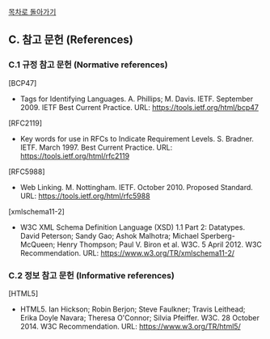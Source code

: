 [목차로 돌아가기](ActivityVocabularyContents.md)

## C. 참고 문헌 (References)

### C.1 규정 참고 문헌 (Normative references)

[BCP47]
- Tags for Identifying Languages. A. Phillips; M. Davis. IETF. September 2009. IETF Best Current Practice. URL: https://tools.ietf.org/html/bcp47 

[RFC2119]
- Key words for use in RFCs to Indicate Requirement Levels. S. Bradner. IETF. March 1997. Best Current Practice. URL: https://tools.ietf.org/html/rfc2119 

[RFC5988]
- Web Linking. M. Nottingham. IETF. October 2010. Proposed Standard. URL: https://tools.ietf.org/html/rfc5988 

[xmlschema11-2]
- W3C XML Schema Definition Language (XSD) 1.1 Part 2: Datatypes. David Peterson; Sandy Gao; Ashok Malhotra; Michael Sperberg-McQueen; Henry Thompson; Paul V. Biron et al. W3C. 5 April 2012. W3C Recommendation. URL: https://www.w3.org/TR/xmlschema11-2/ 

### C.2 정보 참고 문헌 (Informative references)

[HTML5]
- HTML5. Ian Hickson; Robin Berjon; Steve Faulkner; Travis Leithead; Erika Doyle Navara; Theresa O'Connor; Silvia Pfeiffer. W3C. 28 October 2014. W3C Recommendation. URL: https://www.w3.org/TR/html5/
